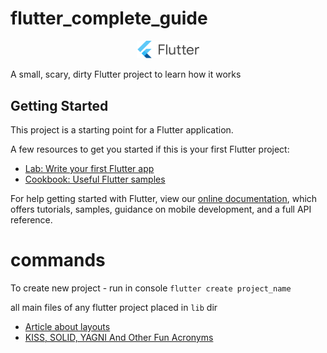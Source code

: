 # flutter_complete_guide

<div id="header" align="center">
  <img src="./flutter.svg" width="100"/>
</div>

A small, scary, dirty Flutter project to learn how it works

## Getting Started

This project is a starting point for a Flutter application.

A few resources to get you started if this is your first Flutter project:

- [Lab: Write your first Flutter app](https://flutter.dev/docs/get-started/codelab)
- [Cookbook: Useful Flutter samples](https://flutter.dev/docs/cookbook)

For help getting started with Flutter, view our
[online documentation](https://flutter.dev/docs), which offers tutorials,
samples, guidance on mobile development, and a full API reference.

# commands

To create new project - run in console
`flutter create project_name`

all main files of any flutter project placed in `lib` dir

- [Article about layouts](https://medium.com/flutter-community/flutter-layout-cheat-sheet-5363348d037e)
- [KISS, SOLID, YAGNI And Other Fun Acronyms](https://deleteman.hashnode.dev/kiss-solid-yagni-and-other-fun-acronyms-b5d207530335)